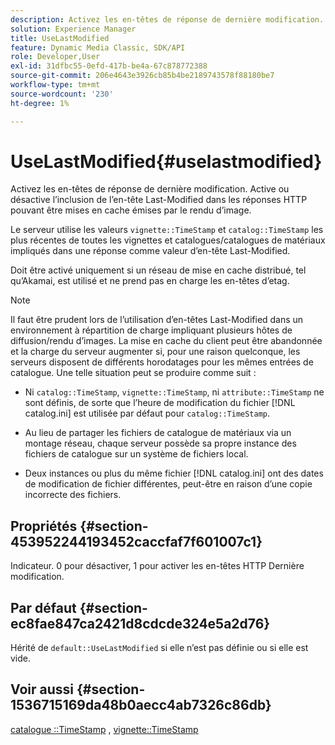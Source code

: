```yaml
---
description: Activez les en-têtes de réponse de dernière modification. Active ou désactive l’inclusion de l’en-tête Last-Modified dans les réponses HTTP pouvant être mises en cache émises par le rendu d’image.
solution: Experience Manager
title: UseLastModified
feature: Dynamic Media Classic, SDK/API
role: Developer,User
exl-id: 31dfbc55-0efd-417b-be4a-67c878772388
source-git-commit: 206e4643e3926cb85b4be2189743578f88180be7
workflow-type: tm+mt
source-wordcount: '230'
ht-degree: 1%

---
```


# UseLastModified{#uselastmodified}

Activez les en-têtes de réponse de dernière modification. Active ou désactive l’inclusion de l’en-tête Last-Modified dans les réponses HTTP pouvant être mises en cache émises par le rendu d’image.

Le serveur utilise les valeurs `vignette::TimeStamp` et `catalog::TimeStamp` les plus récentes de toutes les vignettes et catalogues/catalogues de matériaux impliqués dans une réponse comme valeur d’en-tête Last-Modified.

Doit être activé uniquement si un réseau de mise en cache distribué, tel qu’Akamai, est utilisé et ne prend pas en charge les en-têtes d’etag.

>[!NOTE]
>
>Il faut être prudent lors de l’utilisation d’en-têtes Last-Modified dans un environnement à répartition de charge impliquant plusieurs hôtes de diffusion/rendu d’images. La mise en cache du client peut être abandonnée et la charge du serveur augmenter si, pour une raison quelconque, les serveurs disposent de différents horodatages pour les mêmes entrées de catalogue. Une telle situation peut se produire comme suit :

* Ni `catalog::TimeStamp`, `vignette::TimeStamp`, ni `attribute::TimeStamp` ne sont définis, de sorte que l’heure de modification du fichier [!DNL catalog.ini] est utilisée par défaut pour `catalog::TimeStamp`.

* Au lieu de partager les fichiers de catalogue de matériaux via un montage réseau, chaque serveur possède sa propre instance des fichiers de catalogue sur un système de fichiers local.
* Deux instances ou plus du même fichier [!DNL catalog.ini] ont des dates de modification de fichier différentes, peut-être en raison d’une copie incorrecte des fichiers.

## Propriétés {#section-453952244193452caccfaf7f601007c1}

Indicateur. 0 pour désactiver, 1 pour activer les en-têtes HTTP Dernière modification.

## Par défaut {#section-ec8fae847ca2421d8cdcde324e5a2d76}

Hérité de `default::UseLastModified` si elle n’est pas définie ou si elle est vide.

## Voir aussi {#section-1536715169da48b0aecc4ab7326c86db}

[catalogue ::TimeStamp](../../../../../ir-api/material-cat/image-rendering-api-ref/c-ir-material-catalog/c-ir-material-data-reference/r-ir-timestamp-dataref.md#reference-6daf7973dc4f4b4e9e8165756db7c319) ,  [vignette::TimeStamp](../../../../../ir-api/material-cat/image-rendering-api-ref/c-ir-material-catalog/c-ir-vignette-map-reference/r-ir-timestamp-vignette.md#reference-d57cdd40a6a645d199dbb1d56cc85bc1)
